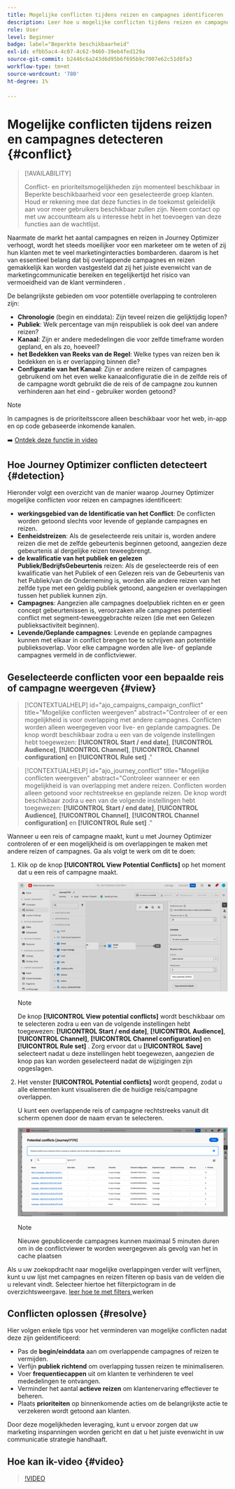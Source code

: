 ```yaml
---
title: Mogelijke conflicten tijdens reizen en campagnes identificeren
description: Leer hoe u mogelijke conflicten tijdens reizen en campagnes kunt identificeren.
role: User
level: Beginner
badge: label="Beperkte beschikbaarheid"
exl-id: efbb5ac4-4c07-4c62-9460-39eb4fed129a
source-git-commit: b2446c6a243d6d95b6f695b9c7007e62c51d8fa3
workflow-type: tm+mt
source-wordcount: '780'
ht-degree: 1%

---
```


# Mogelijke conflicten tijdens reizen en campagnes detecteren {#conflict}

>[!AVAILABILITY]
>
>Conflict- en prioriteitsmogelijkheden zijn momenteel beschikbaar in Beperkte beschikbaarheid voor een geselecteerde groep klanten. Houd er rekening mee dat deze functies in de toekomst geleidelijk aan voor meer gebruikers beschikbaar zullen zijn. Neem contact op met uw accountteam als u interesse hebt in het toevoegen van deze functies aan de wachtlijst.

Naarmate de markt het aantal campagnes en reizen in Journey Optimizer verhoogt, wordt het steeds moeilijker voor een marketeer om te weten of zij hun klanten met te veel marketinginteracties bombarderen. daarom is het van essentieel belang dat bij overlappende campagnes en reizen gemakkelijk kan worden vastgesteld dat zij het juiste evenwicht van de marketingcommunicatie bereiken en tegelijkertijd het risico van vermoeidheid van de klant verminderen .

De belangrijkste gebieden om voor potentiële overlapping te controleren zijn:

* **Chronologie** (begin en einddata): Zijn teveel reizen die gelijktijdig lopen?
* **Publiek**: Welk percentage van mijn reispubliek is ook deel van andere reizen?
* **Kanaal**: Zijn er andere mededelingen die voor zelfde timeframe worden gepland, en als zo, hoeveel?
* **het Bedekken van Reeks van de Regel**: Welke types van reizen ben ik bedekken en is er overlapping binnen die?
* **Configuratie van het Kanaal**: Zijn er andere reizen of campagnes gebruikend om het even welke kanaalconfiguratie die in de zelfde reis of de campagne wordt gebruikt die de reis of de campagne zou kunnen verhinderen aan het eind - gebruiker worden getoond?

>[!NOTE]
>
>In campagnes is de prioriteitsscore alleen beschikbaar voor het web, in-app en op code gebaseerde inkomende kanalen.

➡️ [Ontdek deze functie in video](#video)

## Hoe Journey Optimizer conflicten detecteert {#detection}

Hieronder volgt een overzicht van de manier waarop Journey Optimizer mogelijke conflicten voor reizen en campagnes identificeert:

* **werkingsgebied van de Identificatie van het Conflict**: De conflicten worden getoond slechts voor levende of geplande campagnes en reizen.
* **Eenheidstreizen**: Als de geselecteerde reis unitair is, worden andere reizen die met de zelfde gebeurtenis beginnen getoond, aangezien deze gebeurtenis al dergelijke reizen teweegbrengt.
* **de kwalificatie van het publiek en gelezen Publiek/BedrijfsGebeurtenis** reizen: Als de geselecteerde reis of een kwalificatie van het Publiek of een Gelezen reis van de Gebeurtenis van het Publiek/van de Onderneming is, worden alle andere reizen van het zelfde type met een geldig publiek getoond, aangezien er overlappingen tussen het publiek kunnen zijn.
* **Campagnes**: Aangezien alle campagnes doelpubliek richten en er geen concept gebeurtenissen is, veroorzaken alle campagnes potentieel conflict met segment-teweeggebrachte reizen (die met een Gelezen publieksactiviteit beginnen).
* **Levende/Geplande campagnes**: Levende en geplande campagnes kunnen met elkaar in conflict brengen toe te schrijven aan potentiële publieksoverlap. Voor elke campagne worden alle live- of geplande campagnes vermeld in de conflictviewer.

## Geselecteerde conflicten voor een bepaalde reis of campagne weergeven {#view}

>[!CONTEXTUALHELP]
>id="ajo_campaigns_campaign_conflict"
>title="Mogelijke conflicten weergeven"
>abstract="Controleer of er een mogelijkheid is voor overlapping met andere campagnes. Conflicten worden alleen weergegeven voor live- en geplande campagnes. De knop wordt beschikbaar zodra u een van de volgende instellingen hebt toegewezen: **[!UICONTROL Start / end date]**, **[!UICONTROL Audience]**, **[!UICONTROL Channel]**, **[!UICONTROL Channel configuration]** en **[!UICONTROL Rule set]** ."

>[!CONTEXTUALHELP]
>id="ajo_journey_conflict"
>title="Mogelijke conflicten weergeven"
>abstract="Controleer wanneer er een mogelijkheid is van overlapping met andere reizen. Conflicten worden alleen getoond voor rechtstreekse en geplande reizen. De knop wordt beschikbaar zodra u een van de volgende instellingen hebt toegewezen: **[!UICONTROL Start / end date]**, **[!UICONTROL Audience]**, **[!UICONTROL Channel]**, **[!UICONTROL Channel configuration]** en **[!UICONTROL Rule set]** ."

Wanneer u een reis of campagne maakt, kunt u met Journey Optimizer controleren of er een mogelijkheid is om overlappingen te maken met andere reizen of campagnes. Ga als volgt te werk om dit te doen:

1. Klik op de knop **[!UICONTROL View Potential Conflicts]** op het moment dat u een reis of campagne maakt.

   ![](assets/view-conflicts.png)

   >[!NOTE]
   >
   >De knop **[!UICONTROL View potential conflicts]** wordt beschikbaar om te selecteren zodra u een van de volgende instellingen hebt toegewezen: **[!UICONTROL Start / end date]**, **[!UICONTROL Audience]**, **[!UICONTROL Channel]**, **[!UICONTROL Channel configuration]** en **[!UICONTROL Rule set]** . Zorg ervoor dat u **[!UICONTROL Save]** selecteert nadat u deze instellingen hebt toegewezen, aangezien de knop pas kan worden geselecteerd nadat de wijzigingen zijn opgeslagen.

1. Het venster **[!UICONTROL Potential conflicts]** wordt geopend, zodat u alle elementen kunt visualiseren die de huidige reis/campagne overlappen.

   U kunt een overlappende reis of campagne rechtstreeks vanuit dit scherm openen door de naam ervan te selecteren.

   ![](assets/potential-conflicts.png)

   >[!NOTE]
   >
   >Nieuwe gepubliceerde campagnes kunnen maximaal 5 minuten duren om in de conflictviewer te worden weergegeven als gevolg van het in cache plaatsen

Als u uw zoekopdracht naar mogelijke overlappingen verder wilt verfijnen, kunt u uw lijst met campagnes en reizen filteren op basis van de velden die u relevant vindt. Selecteer hiertoe het filterpictogram in de overzichtsweergave. [ leer hoe te met filters ](../start/search-filter-categorize.md#filter-lists) werken

## Conflicten oplossen {#resolve}

Hier volgen enkele tips voor het verminderen van mogelijke conflicten nadat deze zijn geïdentificeerd:

* Pas de **begin/einddata** aan om overlappende campagnes of reizen te vermijden.
* Verfijn **publiek richtend** om overlapping tussen reizen te minimaliseren.
* Voer **frequentiecappen** uit om klanten te verhinderen te veel mededelingen te ontvangen.
* Verminder het aantal **actieve reizen** om klantenervaring effectiever te beheren.
* Plaats **prioriteiten** op binnenkomende acties om de belangrijkste actie te verzekeren wordt getoond aan klanten.

Door deze mogelijkheden leveraging, kunt u ervoor zorgen dat uw marketing inspanningen worden gericht en dat u het juiste evenwicht in uw communicatie strategie handhaaft.

## Hoe kan ik-video {#video}

>[!VIDEO](https://video.tv.adobe.com/v/3435528?quality=12)
